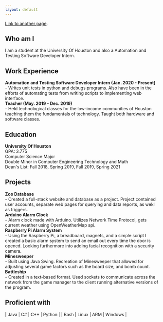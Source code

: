 ```yaml
---
layout: default
---
```


[Link to another page](./another-page.html).

## Who am I

I am a student at the University Of Houston and also a Automation and Testing Software Developer Intern. 

## Work Experience

<p>
<b>Automation and Testing Software Developer Intern (Jan. 2020 - Present)</b><br>
- Writes unit tests in python and debugs programs. Also have been in the efforts of automating tests from writing scripts to implementing web interface.<br>
<b>Teacher (May. 2019 - Dec. 2019)</b><br>
- Held technological classes for the low-income communities of Houston teaching them the fundamentals of technology. Taught both hardware and software classes.
</p>

## Education

<p>
<b>University Of Houston</b><br>
GPA: 3.775<br>
Computer Science Major<br>
Double Minor in Computer Engineering Technology and Math<br>
Dean's List: Fall 2018, Spring 2019, Fall 2019, Spring 2021
</p>

## Projects

<p>
<b>Zoo Database</b><br>
- Created a full-stack website and database as a project. Project contained user accounts, separate web pages for querying and data reports, as wekl as triggers.<br>
<b>Arduino Alarm Clock</b><br>
- Alarm clock made with Arduino. Utilizes Network Time Protocol, gets current weather using OpenWeatherMap api.<br>
<b>Raspberry Pi Alarm System</b><br>
- Using the Raspberry Pi, a breadboard, magnets, and a simple script I created a basic alarm system to send an email out every time the door is opened. Looking furthermore into adding facial recognition with a security camera.<br>
<b>Minesweeper</b><br>
- Built using Java Swing. Recreation of Minesweeper that allowed for adjusting several game factors such as the board size, and bomb count.<br>
<b>Battleship</b><br>
- Created in a text-based format. Used sockets to communicate across the network from the game manager to the client running alternative versions of the program.
</p>

## Proficient with

| Java         | C#                | C++   | Python		|
| Bash		   | Linux			   | ARM   | Windows	|


